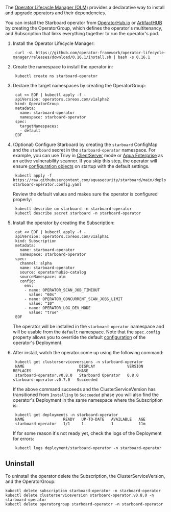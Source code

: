 The [Operator Lifecycle Manager (OLM)][olm] provides a declarative way to install and upgrade operators and their
dependencies.

You can install the Starboard operator from [OperatorHub.io](https://operatorhub.io/operator/starboard-operator)
or [ArtifactHUB](https://artifacthub.io/) by creating the OperatorGroup, which defines the operator's
multitenancy, and Subscription that links everything together to run the operator's pod.

1. Install the Operator Lifecycle Manager:

        curl -sL https://github.com/operator-framework/operator-lifecycle-manager/releases/download/0.16.1/install.sh | bash -s 0.16.1

2. Create the namespace to install the operator in:

        kubectl create ns starboard-operator

3. Declare the target namespaces by creating the OperatorGroup:


        cat << EOF | kubectl apply -f -
        apiVersion: operators.coreos.com/v1alpha2
        kind: OperatorGroup
        metadata:
          name: starboard-operator
          namespace: starboard-operator
        spec:
          targetNamespaces:
          - default
        EOF

4. (Optional) Configure Starboard by creating the `starboard` ConfigMap and the `starboard` secret in
   the `starboard-operator` namespace. For example, you can use Trivy
   in [ClientServer](./../../integrations/vulnerability-scanners/trivy.md#clientserver) mode or
   [Aqua Enterprise](./../../integrations/vulnerability-scanners/aqua-enterprise.md) as an active vulnerability scanner.
   If you skip this step, the operator will ensure [configuration objects](./../../settings.md)
   on startup with the default settings.

        kubectl apply -f https://raw.githubusercontent.com/aquasecurity/starboard/main/deploy/static/05-starboard-operator.config.yaml
   Review the default values and makes sure the operator is configured properly:

        kubectl describe cm starboard -n starboard-operator
        kubectl describe secret starboard -n starboard-operator

5. Install the operator by creating the Subscription:

        cat << EOF | kubectl apply -f -
        apiVersion: operators.coreos.com/v1alpha1
        kind: Subscription
        metadata:
          name: starboard-operator
          namespace: starboard-operator
        spec:
          channel: alpha
          name: starboard-operator
          source: operatorhubio-catalog
          sourceNamespace: olm
          config:
            env:
            - name: OPERATOR_SCAN_JOB_TIMEOUT
              value: "60s"
            - name: OPERATOR_CONCURRENT_SCAN_JOBS_LIMIT
              value: "10"
            - name: OPERATOR_LOG_DEV_MODE
              value: "true"
        EOF
   The operator will be installed in the `starboard-operator` namespace and will be usable from the `default` namespace.
   Note that the `spec.config` property allows you to override the default [configuration](./../configuration.md) of
   the operator's Deployment.

6. After install, watch the operator come up using the following command:

        kubectl get clusterserviceversions -n starboard-operator
        NAME                        DISPLAY              VERSION   REPLACES                    PHASE
        starboard-operator.v0.8.0   Starboard Operator   0.8.0     starboard-operator.v0.7.0   Succeeded
   If the above command succeeds and the ClusterServiceVersion has transitioned from `Installing` to `Succeeded` phase
   you will also find the operator's Deployment in the same namespace where the Subscription is:

        kubectl get deployments -n starboard-operator
        NAME                 READY   UP-TO-DATE   AVAILABLE   AGE
        starboard-operator   1/1     1            1           11m
   If for some reason it's not ready yet, check the logs of the Deployment for errors:

        kubectl logs deployment/starboard-operator -n starboard-operator

## Uninstall

To uninstall the operator delete the Subscription, the ClusterServiceVersion, and the OperatorGroup:

    kubectl delete subscription starboard-operator -n starboard-operator
    kubectl delete clusterserviceversion starboard-operator.v0.8.0 -n starboard-operator
    kubectl delete operatorgroup starboard-operator -n starboard-operator

[olm]: https://github.com/operator-framework/operator-lifecycle-manager/
